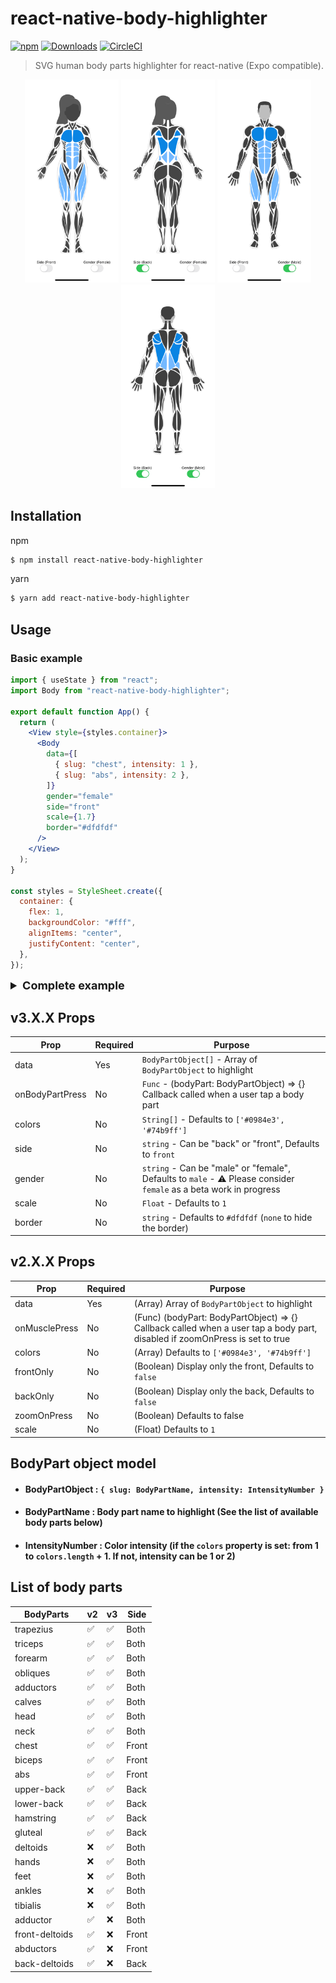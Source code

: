 # react-native-body-highlighter

[![npm](https://img.shields.io/npm/v/react-native-body-highlighter.svg)](https://www.npmjs.com/package/react-native-body-highlighter) [![Downloads](https://img.shields.io/npm/dt/react-native-body-highlighter.svg)](https://www.npmjs.com/package/react-native-body-highlighter)
[![CircleCI](https://circleci.com/gh/HichamELBSI/react-native-body-highlighter.svg?style=svg)](https://circleci.com/gh/HichamELBSI/react-native-body-highlighter)

> SVG human body parts highlighter for react-native (Expo compatible).

<div style="text-align:center;width:100%;">
  <img src="./docs/screenshots/example-female-front.PNG" width="150" alt="body-highlighter" />
  <img src="./docs/screenshots/example-female-back.PNG" width="150" alt="body-highlighter" />
  <img src="./docs/screenshots/example-male-front.PNG" width="150" alt="body-highlighter" />
  <img src="./docs/screenshots/example-male-back.PNG" width="150" alt="body-highlighter" />
</div>

## Installation

npm

```bash
$ npm install react-native-body-highlighter
```

yarn

```bash
$ yarn add react-native-body-highlighter
```

## Usage

### Basic example

```jsx
import { useState } from "react";
import Body from "react-native-body-highlighter";

export default function App() {
  return (
    <View style={styles.container}>
      <Body
        data={[
          { slug: "chest", intensity: 1 },
          { slug: "abs", intensity: 2 },
        ]}
        gender="female"
        side="front"
        scale={1.7}
        border="#dfdfdf"
      />
    </View>
  );
}

const styles = StyleSheet.create({
  container: {
    flex: 1,
    backgroundColor: "#fff",
    alignItems: "center",
    justifyContent: "center",
  },
});
```

<details>
<summary style="font-size:18px; font-weight: bold;">Complete example</summary>
<p>

```jsx
import { StyleSheet, Switch, Text, View } from "react-native";
import { useState } from "react";
import Body from "react-native-body-highlighter";

export default function App() {
  const [bodyPartSelected, setBodyPartSelected] = useState({
    slug: "biceps",
    intensity: 2,
  });
  const [isBackSideEnabled, setIsBackSideEnabled] = useState(false);
  const [isMale, setIsMale] = useState(true);
  const toggleSwitch = () =>
    setIsBackSideEnabled((previousState) => !previousState);

  const toggleGenderSwitch = () => setIsMale((previousState) => !previousState);

  return (
    <View style={styles.container}>
      <Body
        data={[
          { slug: "chest", intensity: 1 },
          { slug: "abs", intensity: 2 },
          { slug: "upper-back", intensity: 1 },
          { slug: "lower-back", intensity: 2 },
          bodyPartSelected,
        ]}
        onBodyPartPress={(e) =>
          setBodyPartSelected({ slug: e.slug, intensity: 2 })
        }
        gender={isMale ? "male" : "female"}
        side={isBackSideEnabled ? "back" : "front"}
        scale={1.7}
        border="#dfdfdf"
      />
      <View style={styles.switchContainer}>
        <View style={styles.switch}>
          <Text>Side ({isBackSideEnabled ? "Back" : "Front"})</Text>
          <Switch onValueChange={toggleSwitch} value={isBackSideEnabled} />
        </View>
        <View style={styles.switch}>
          <Text>Gender ({isMale ? "Male" : "Female"})</Text>
          <Switch onValueChange={toggleGenderSwitch} value={isMale} />
        </View>
      </View>
    </View>
  );
}

const styles = StyleSheet.create({
  container: {
    flex: 1,
    backgroundColor: "#fff",
    alignItems: "center",
    justifyContent: "center",
  },
  switchContainer: {
    flexDirection: "row",
    gap: 30,
  },
  switch: {
    flex: 1,
    alignItems: "center",
    justifyContent: "center",
  },
});
```

</p>
</details>

## v3.X.X Props

| Prop            | Required | Purpose                                                                                                                  |
| --------------- | -------- | ------------------------------------------------------------------------------------------------------------------------ |
| data            | Yes      | `BodyPartObject[]` - Array of `BodyPartObject` to highlight                                                              |
| onBodyPartPress | No       | `Func` - (bodyPart: BodyPartObject) => {} Callback called when a user tap a body part                                    |
| colors          | No       | `String[]` - Defaults to `['#0984e3', '#74b9ff']`                                                                        |
| side            | No       | `string` - Can be "back" or "front", Defaults to `front`                                                                 |
| gender          | No       | `string` - Can be "male" or "female", Defaults to `male` - :warning: Please consider `female` as a beta work in progress |
| scale           | No       | `Float` - Defaults to `1`                                                                                                |
| border          | No       | `string` - Defaults to `#dfdfdf` (`none` to hide the border)                                                             |

## v2.X.X Props

| Prop          | Required | Purpose                                                                                                                     |
| ------------- | -------- | --------------------------------------------------------------------------------------------------------------------------- |
| data          | Yes      | (Array) Array of `BodyPartObject` to highlight                                                                              |
| onMusclePress | No       | (Func) (bodyPart: BodyPartObject) => {} Callback called when a user tap a body part, disabled if zoomOnPress is set to true |
| colors        | No       | (Array) Defaults to `['#0984e3', '#74b9ff']`                                                                                |
| frontOnly     | No       | (Boolean) Display only the front, Defaults to `false`                                                                       |
| backOnly      | No       | (Boolean) Display only the back, Defaults to `false`                                                                        |
| zoomOnPress   | No       | (Boolean) Defaults to false                                                                                                 |
| scale         | No       | (Float) Defaults to `1`                                                                                                     |

## BodyPart object model

- #### BodyPartObject : `{ slug: BodyPartName, intensity: IntensityNumber }`

- #### BodyPartName : Body part name to highlight (See the list of available body parts below)

- #### IntensityNumber : Color intensity (if the `colors` property is set: from 1 to `colors.length` + 1. If not, intensity can be 1 or 2)

## List of body parts

| BodyParts       | v2                 | v3                 | Side  |
| --------------- | ------------------ | ------------------ | ----- |
| trapezius       | :white_check_mark: | :white_check_mark: | Both  |
| triceps         | :white_check_mark: | :white_check_mark: | Both  |
| forearm         | :white_check_mark: | :white_check_mark: | Both  |
| obliques        | :white_check_mark: | :white_check_mark: | Both  |
| adductors       | :white_check_mark: | :white_check_mark: | Both  |
| calves          | :white_check_mark: | :white_check_mark: | Both  |
| head            | :white_check_mark: | :white_check_mark: | Both  |
| neck            | :white_check_mark: | :white_check_mark: | Both  |
| chest           | :white_check_mark: | :white_check_mark: | Front |
| biceps          | :white_check_mark: | :white_check_mark: | Front |
| abs             | :white_check_mark: | :white_check_mark: | Front |
| upper-back      | :white_check_mark: | :white_check_mark: | Back  |
| lower-back      | :white_check_mark: | :white_check_mark: | Back  |
| hamstring       | :white_check_mark: | :white_check_mark: | Back  |
| gluteal         | :white_check_mark: | :white_check_mark: | Back  |
| deltoids        | :x:                | :white_check_mark: | Both  |
| hands           | :x:                | :white_check_mark: | Both  |
| feet            | :x:                | :white_check_mark: | Both  |
| ankles          | :x:                | :white_check_mark: | Both  |
| tibialis        | :x:                | :white_check_mark: | Both  |
| adductor        | :white_check_mark: | :x:                | Both  |
| front-deltoids  | :white_check_mark: | :x:                | Front |
| abductors       | :white_check_mark: | :x:                | Front |
| back-deltoids   | :white_check_mark: | :x:                | Back  |
